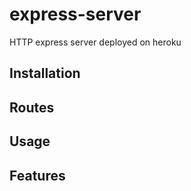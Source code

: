 # express-server

HTTP express server deployed on heroku

## Installation

## Routes

## Usage

## Features
